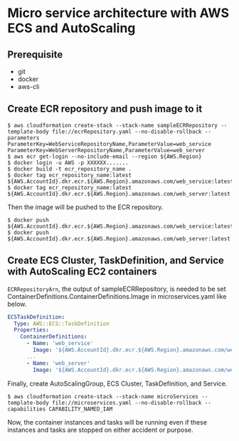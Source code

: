 # Micro service architecture with AWS ECS and AutoScaling

## Prerequisite

- git
- docker
- aws-cli

## Create ECR repository and push image to it

```shell
$ aws cloudformation create-stack --stack-name sampleECRRepository --template-body file://ecrRepository.yaml --no-disable-rollback --parameters ParameterKey=WebServiceRepositoryName,ParameterValue=web_service ParameterKey=WebServerRepositoryName,ParameterValue=web_server
$ aws ecr get-login --no-include-email --region ${AWS.Region}
$ docker login -u AWS -p XXXXXX.......
$ docker build -t ecr_repository_name .
$ docker tag ecr_repository_name:latest ${AWS.AccountId}.dkr.ecr.${AWS.Region}.amazonaws.com/web_service:latest
$ docker tag ecr_repository_name:latest ${AWS.AccountId}.dkr.ecr.${AWS.Region}.amazonaws.com/web_server:latest
```

Then the image will be pushed to the ECR repository.

```
$ docker push ${AWS.AccountId}.dkr.ecr.${AWS.Region}.amazonaws.com/web_service:latest
$ docker push ${AWS.AccountId}.dkr.ecr.${AWS.Region}.amazonaws.com/web_server:latest
```

## Create ECS Cluster, TaskDefinition, and Service with AutoScaling EC2 containers

`ECRRepositoryArn`, the output of sampleECRRepository, is needed to be set ContainerDefinitions.ContainerDefinitions.Image in microservices.yaml like below.
```yaml
ECSTaskDefinition:
  Type: AWS::ECS::TaskDefinition
  Properties:
    ContainerDefinitions:
      - Name: 'web_service'
        Image: '${AWS.AccountId}.dkr.ecr.${AWS.Region}.amazonaws.com/web_service:latest'
      ...
      - Name: 'web_server'
        Image: '${AWS.AccountId}.dkr.ecr.${AWS.Region}.amazonaws.com/web_server:latest'
```
Finally, create AutoScalingGroup, ECS Cluster, TaskDefinition, and Service.
```shell
$ aws cloudformation create-stack --stack-name microServices --template-body file://microservices.yaml --no-disable-rollback --capabilities CAPABILITY_NAMED_IAM
```

Now, the container instances and tasks will be running even if these instances and tasks are stopped on either accident or purpose.
